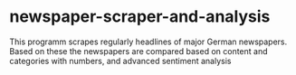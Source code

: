# newspaper-scraper-and-analysis
This programm scrapes regularly headlines of major German newspapers. Based on these the newspapers are compared based on content and categories with numbers, and advanced sentiment analysis
